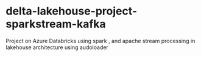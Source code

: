 # delta-lakehouse-project-sparkstream-kafka
Project on Azure Databricks using spark , and apache stream processing in lakehouse architecture
using audoloader 
